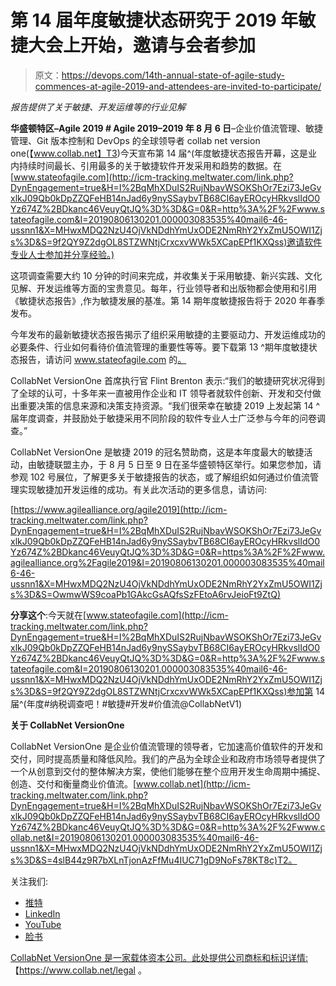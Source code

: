 # 第 14 届年度敏捷状态研究于 2019 年敏捷大会上开始，邀请与会者参加

> 原文：<https://devops.com/14th-annual-state-of-agile-study-commences-at-agile-2019-and-attendees-are-invited-to-participate/>

*报告提供了关于敏捷、开发运维等的行业见解*

**华盛顿特区–Agile 2019 # Agile 2019–2019 年 8 月 6 日**–企业价值流管理、敏捷管理、Git 版本控制和 DevOps 的全球领导者 collab net version one(【www.collab.net】T3)今天宣布第 14 届^(年度敏捷状态报告开幕，这是业内持续时间最长、引用最多的关于敏捷软件开发采用和趋势的数据。在[www.stateofagile.com](http://icm-tracking.meltwater.com/link.php?DynEngagement=true&H=I%2BqMhXDuIS2RujNbavWSOKShOr7Ezi73JeGvxlkJ09Qb0kDpZZQFeHB14nJad6y9nySSaybvTB68CI6ayEROcyHRkvslIdO0Yz674Z%2BDkanc46VeuyQtJQ%3D%3D&G=0&R=http%3A%2F%2Fwww.stateofagile.com&I=20190806130201.000003083535%40mail6-46-ussnn1&X=MHwxMDQ2NzU4OjVkNDdhYmUxODE2NmRhY2YxZmU5OWI1Zjs%3D&S=9f2QY9Z2dgOL8STZWNtjCrxcxvWWk5XCapEPf1KXQss)邀请软件专业人士参加并分享经验。)

这项调查需要大约 10 分钟的时间来完成，并收集关于采用敏捷、新兴实践、文化见解、开发运维等方面的宝贵意见。每年，行业领导者和出版物都会使用和引用《敏捷状态报告》,作为敏捷发展的基准。第 14 期年度敏捷报告将于 2020 年春季发布。

今年发布的最新敏捷状态报告揭示了组织采用敏捷的主要驱动力、开发运维成功的必要条件、行业如何看待价值流管理的重要性等等。要下载第 13 ^期年度敏捷状态报告，请访问 www.stateofagile.com 的[。](http://icm-tracking.meltwater.com/link.php?DynEngagement=true&H=I%2BqMhXDuIS2RujNbavWSOKShOr7Ezi73JeGvxlkJ09Qb0kDpZZQFeHB14nJad6y9nySSaybvTB68CI6ayEROcyHRkvslIdO0Yz674Z%2BDkanc46VeuyQtJQ%3D%3D&G=0&R=http%3A%2F%2Fwww.stateofagile.com%2F&I=20190806130201.000003083535%40mail6-46-ussnn1&X=MHwxMDQ2NzU4OjVkNDdhYmUxODE2NmRhY2YxZmU5OWI1Zjs%3D&S=_ndeN0K6rIckTM7RELAr6M6kjhOQQm-uQDkXfw6FMqc)

CollabNet VersionOne 首席执行官 Flint Brenton 表示:“我们的敏捷研究状况得到了全球的认可，十多年来一直被用作企业和 IT 领导者就软件创新、开发和交付做出重要决策的信息来源和决策支持资源。“我们很荣幸在敏捷 2019 上发起第 14 ^届年度调查，并鼓励处于敏捷采用不同阶段的软件专业人士广泛参与今年的问卷调查。”

CollabNet VersionOne 是敏捷 2019 的冠名赞助商，这是本年度最大的敏捷活动，由敏捷联盟主办，于 8 月 5 日至 9 日在圣华盛顿特区举行。如果您参加，请参观 102 号展位，了解更多关于敏捷报告的状态，或了解组织如何通过价值流管理实现敏捷加开发运维的成功。有关此次活动的更多信息，请访问:

[https://www.agilealliance.org/agile2019](http://icm-tracking.meltwater.com/link.php?DynEngagement=true&H=I%2BqMhXDuIS2RujNbavWSOKShOr7Ezi73JeGvxlkJ09Qb0kDpZZQFeHB14nJad6y9nySSaybvTB68CI6ayEROcyHRkvslIdO0Yz674Z%2BDkanc46VeuyQtJQ%3D%3D&G=0&R=https%3A%2F%2Fwww.agilealliance.org%2Fagile2019&I=20190806130201.000003083535%40mail6-46-ussnn1&X=MHwxMDQ2NzU4OjVkNDdhYmUxODE2NmRhY2YxZmU5OWI1Zjs%3D&S=OwmwWS9coaPb1GAkcGsAQfsSzFEtoA6rvJeioFt9ZtQ)

**分享这个**:今天就在[www.stateofagile.com](http://icm-tracking.meltwater.com/link.php?DynEngagement=true&H=I%2BqMhXDuIS2RujNbavWSOKShOr7Ezi73JeGvxlkJ09Qb0kDpZZQFeHB14nJad6y9nySSaybvTB68CI6ayEROcyHRkvslIdO0Yz674Z%2BDkanc46VeuyQtJQ%3D%3D&G=0&R=http%3A%2F%2Fwww.stateofagile.com&I=20190806130201.000003083535%40mail6-46-ussnn1&X=MHwxMDQ2NzU4OjVkNDdhYmUxODE2NmRhY2YxZmU5OWI1Zjs%3D&S=9f2QY9Z2dgOL8STZWNtjCrxcxvWWk5XCapEPf1KXQss)参加第 14 届^(年度#纳税调查吧！#敏捷#开发#价值流@CollabNetV1)

**关于 CollabNet VersionOne**

CollabNet VersionOne 是企业价值流管理的领导者，它加速高价值软件的开发和交付，同时提高质量和降低风险。我们的产品为全球企业和政府市场领导者提供了一个从创意到交付的整体解决方案，使他们能够在整个应用开发生命周期中捕捉、创造、交付和衡量商业价值流。[www.collab.net](http://icm-tracking.meltwater.com/link.php?DynEngagement=true&H=I%2BqMhXDuIS2RujNbavWSOKShOr7Ezi73JeGvxlkJ09Qb0kDpZZQFeHB14nJad6y9nySSaybvTB68CI6ayEROcyHRkvslIdO0Yz674Z%2BDkanc46VeuyQtJQ%3D%3D&G=0&R=http%3A%2F%2Fwww.collab.net&I=20190806130201.000003083535%40mail6-46-ussnn1&X=MHwxMDQ2NzU4OjVkNDdhYmUxODE2NmRhY2YxZmU5OWI1Zjs%3D&S=4slB44z9R7bXLnTjonAzFfMu4IUC71gD9NoFs78KT8c)T2。

关注我们:

*   [推特](http://icm-tracking.meltwater.com/link.php?DynEngagement=true&H=I%2BqMhXDuIS2RujNbavWSOKShOr7Ezi73JeGvxlkJ09Qb0kDpZZQFeHB14nJad6y9nySSaybvTB68CI6ayEROcyHRkvslIdO0Yz674Z%2BDkanc46VeuyQtJQ%3D%3D&G=0&R=https%3A%2F%2Ftwitter.com%2FCollabNetV1&I=20190806130201.000003083535%40mail6-46-ussnn1&X=MHwxMDQ2NzU4OjVkNDdhYmUxODE2NmRhY2YxZmU5OWI1Zjs%3D&S=iiQq40pV11Uq_ShGYO0iPJYy_FuihAn2ubGF_suU6KI)
*   [LinkedIn](http://icm-tracking.meltwater.com/link.php?DynEngagement=true&H=I%2BqMhXDuIS2RujNbavWSOKShOr7Ezi73JeGvxlkJ09Qb0kDpZZQFeHB14nJad6y9nySSaybvTB68CI6ayEROcyHRkvslIdO0Yz674Z%2BDkanc46VeuyQtJQ%3D%3D&G=0&R=https%3A%2F%2Fwww.linkedin.com%2Fcompany%2Fcollabnetversionone%2F&I=20190806130201.000003083535%40mail6-46-ussnn1&X=MHwxMDQ2NzU4OjVkNDdhYmUxODE2NmRhY2YxZmU5OWI1Zjs%3D&S=kY1DTY071SewzlvxV_w5rTXcH52UWapNe-1hPvVaIf0)
*   [YouTube](http://icm-tracking.meltwater.com/link.php?DynEngagement=true&H=I%2BqMhXDuIS2RujNbavWSOKShOr7Ezi73JeGvxlkJ09Qb0kDpZZQFeHB14nJad6y9nySSaybvTB68CI6ayEROcyHRkvslIdO0Yz674Z%2BDkanc46VeuyQtJQ%3D%3D&G=0&R=https%3A%2F%2Fwww.youtube.com%2Fuser%2Fv1agile&I=20190806130201.000003083535%40mail6-46-ussnn1&X=MHwxMDQ2NzU4OjVkNDdhYmUxODE2NmRhY2YxZmU5OWI1Zjs%3D&S=tNl5gymo8FMk0LjBOH-CmdYo0W-U1O_llLUW87cIq4o)
*   [脸书](http://icm-tracking.meltwater.com/link.php?DynEngagement=true&H=I%2BqMhXDuIS2RujNbavWSOKShOr7Ezi73JeGvxlkJ09Qb0kDpZZQFeHB14nJad6y9nySSaybvTB68CI6ayEROcyHRkvslIdO0Yz674Z%2BDkanc46VeuyQtJQ%3D%3D&G=0&R=https%3A%2F%2Fwww.facebook.com%2FCollabNetVersionOne%2F&I=20190806130201.000003083535%40mail6-46-ussnn1&X=MHwxMDQ2NzU4OjVkNDdhYmUxODE2NmRhY2YxZmU5OWI1Zjs%3D&S=O4E1DkYIYpczi75CXko094W-mA-uefltMNyB_cW1xH4)

[CollabNet VersionOne 是一家载体资本公司。此处提供公司商标和标识详情:](http://icm-tracking.meltwater.com/link.php?DynEngagement=true&H=I%2BqMhXDuIS2RujNbavWSOKShOr7Ezi73JeGvxlkJ09Qb0kDpZZQFeHB14nJad6y9nySSaybvTB68CI6ayEROcyHRkvslIdO0Yz674Z%2BDkanc46VeuyQtJQ%3D%3D&G=0&R=https%3A%2F%2Fwww.facebook.com%2FCollabNetVersionOne%2F&I=20190806130201.000003083535%40mail6-46-ussnn1&X=MHwxMDQ2NzU4OjVkNDdhYmUxODE2NmRhY2YxZmU5OWI1Zjs%3D&S=O4E1DkYIYpczi75CXko094W-mA-uefltMNyB_cW1xH4)【https://www.collab.net/legal 。